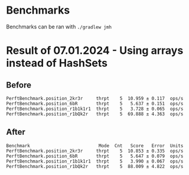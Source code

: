 # Benchmarks

Benchmarks can be ran with `./gradlew jmh`


# Result of 07.01.2024 - Using arrays instead of HashSets

## Before 
```
PerftBenchmark.position_2kr3r     thrpt    5  10.959 ± 0.117  ops/s
PerftBenchmark.position_6bR       thrpt    5   5.637 ± 0.151  ops/s
PerftBenchmark.position_r1b1k1r1  thrpt    5   3.728 ± 0.065  ops/s
PerftBenchmark.position_r1bQk2r   thrpt    5  69.888 ± 4.363  ops/s
```

## After
```
Benchmark                          Mode  Cnt   Score   Error  Units
PerftBenchmark.position_2kr3r     thrpt    5  10.853 ± 0.335  ops/s
PerftBenchmark.position_6bR       thrpt    5   5.647 ± 0.079  ops/s
PerftBenchmark.position_r1b1k1r1  thrpt    5   3.990 ± 0.067  ops/s
PerftBenchmark.position_r1bQk2r   thrpt    5  88.009 ± 4.822  ops/s
```

